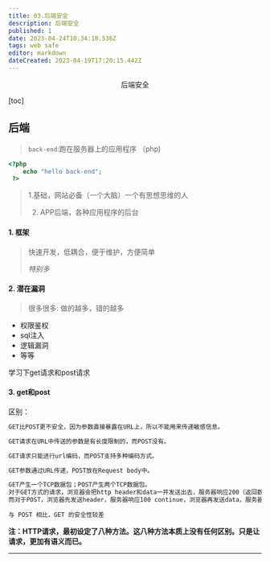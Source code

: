 ```yaml
---
title: 03.后端安全
description: 后端安全
published: 1
date: 2023-04-24T10:34:10.536Z
tags: web safe
editor: markdown
dateCreated: 2023-04-19T17:20:15.442Z
---
```


<center>后端安全</center>

[toc]

## 后端

> `back-end`:跑在服务器上的应用程序 （php)

```php
<?php
    echo "hello back-end";
 ?>
```

>1.基础，网站必备（一个大脑）一个有思想思维的人
>
>2. APP后端，各种应用程序的后台



#### 1. 框架

> 快速开发，低耦合，便于维护，方便简单
>
> *特别多*



#### 2. 潜在漏洞

> 很多很多: 做的越多，错的越多

* 权限鉴权
* sql注入
* 逻辑漏洞
* 等等



学习下get请求和post请求

#### 3. get和post

区别：

```tex
GET比POST更不安全，因为参数直接暴露在URL上，所以不能用来传递敏感信息。

GET请求在URL中传送的参数是有长度限制的，而POST没有。

GET请求只能进行url编码，而POST支持多种编码方式。

GET参数通过URL传递，POST放在Request body中。

GET产生一个TCP数据包；POST产生两个TCP数据包。
对于GET方式的请求，浏览器会把http header和data一并发送出去，服务器响应200（返回数据）；
而对于POST，浏览器先发送header，服务器响应100 continue，浏览器再发送data，服务器响应200 ok（返回数据）。
 
与 POST 相比，GET 的安全性较差
```

**注：HTTP请求，最初设定了八种方法。这八种方法本质上没有任何区别。只是让请求，更加有语义而已。**

****





